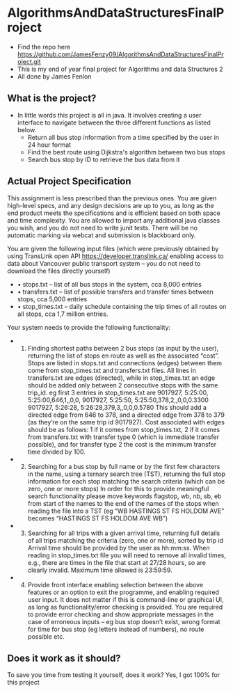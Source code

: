 # AlgorithmsAndDataStructuresFinalProject
- Find the repo here https://github.com/JamesFenzy09/AlgorithmsAndDataStructuresFinalProject.git
- This is my end of year final project for Algorithms and data Structures 2
- All done by James Fenlon

## What is the project?
- In little words this project is all in java. It involves creating a user interface to navigate between the three different functions as listed below.
  - Return all bus stop information from a time specified by the user in 24 hour format
  - Find the best route using Dijkstra's algorithm between two bus stops
  - Search bus stop by ID to retrieve the bus data from it

## Actual Project Specification
This assignment is less prescribed than the previous ones. You are given high-level specs, and any
design decisions are up to you, as long as the end product meets the specifications and is efficient
based on both space and time complexity. You are allowed to import any additional java classes you
wish, and you do not need to write junit tests. There will be no automatic marking via webcat and
submission is blackboard only.

You are given the following input files (which were previously obtained by using TransLink open API
https://developer.translink.ca/ enabling access to data about Vancouver public transport system –
you do not need to download the files directly yourself)
  - • stops.txt – list of all bus stops in the system, cca 8,000 entries
  - • transfers.txt – list of possible transfers and transfer times between stops, cca 5,000 entries
  - • stop_times.txt – daily schedule containing the trip times of all routes on all stops, cca 1,7
million entries.

Your system needs to provide the following functionality:
  - 1. Finding shortest paths between 2 bus stops (as input by the user), returning the list of stops
en route as well as the associated “cost”.
Stops are listed in stops.txt and connections (edges) between them come from stop_times.txt and
transfers.txt files. All lines in transfers.txt are edges (directed), while in stop_times.txt an edge
should be added only between 2 consecutive stops with the same trip_id.
eg first 3 entries in stop_times.txt are
9017927, 5:25:00, 5:25:00,646,1,,0,0,
9017927, 5:25:50, 5:25:50,378,2,,0,0,0.3300
9017927, 5:26:28, 5:26:28,379,3,,0,0,0.5780
This should add a directed edge from 646 to 378, and a directed edge from 378 to 379 (as they’re on
the same trip id 9017927).
Cost associated with edges should be as follows: 1 if it comes from stop_times.txt, 2 if it comes from
transfers.txt with transfer type 0 (which is immediate transfer possible), and for transfer type 2 the
cost is the minimum transfer time divided by 100.

  - 2. Searching for a bus stop by full name or by the first few characters in the name, using a
ternary search tree (TST), returning the full stop information for each stop matching the
search criteria (which can be zero, one or more stops)
In order for this to provide meaningful search functionality please move keywords flagstop, wb, nb,
sb, eb from start of the names to the end of the names of the stops when reading the file into a TST
(eg “WB HASTINGS ST FS HOLDOM AVE” becomes “HASTINGS ST FS HOLDOM AVE WB”)

 - 3. Searching for all trips with a given arrival time, returning full details of all trips matching the
criteria (zero, one or more), sorted by trip id
Arrival time should be provided by the user as hh:mm:ss. When reading in stop_times.txt file you
will need to remove all invalid times, e.g., there are times in the file that start at 27/28 hours, so are
clearly invalid. Maximum time allowed is 23:59:59.

  - 4. Provide front interface enabling selection between the above features or an option to exit
the programme, and enabling required user input. It does not matter if this is command-line
or graphical UI, as long as functionality/error checking is provided.
You are required to provide error checking and show appropriate messages in the case of erroneous
inputs – eg bus stop doesn’t exist, wrong format for time for bus stop (eg letters instead of
numbers), no route possible etc.

## Does it work as it should?
To save you time from testing it yourself, does it work? Yes, I got 100% for this project
